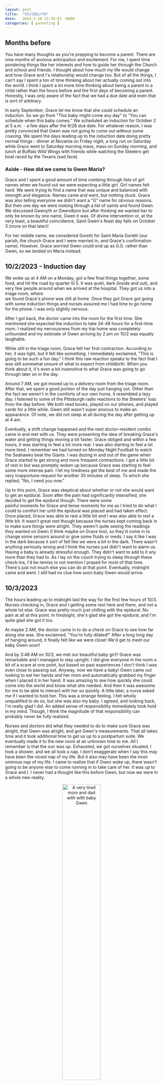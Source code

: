 ```yaml
---
layout: post
title:  "Childbirth"
date:   2024-2-28 12:30:02 -0600
categories: [ parenting ]
---
```


## Months before
You have many thoughts as you're prepping 
to become a parent. There are nine months
of anxious anticipation and excitement. 
For me, I spent time 
pondering things like her interests and how to guide her
through the Church and school and friends. 
I thought about how much my life would
change and how Grace and I's relationship
would change too. But of all the things,
I can't say I spent a ton of time thinking
about her actually coming out into the world.
I think I spent a lot more time thinking about
being a parent to a child rather than 
the hours before and the first days of
becoming a parent. Honestly, I was
only aware of the fact that we had a due 
date and even that is sort of arbitrary. 

In early September, Grace let me know that
she could schedule an induction. So we go 
from "This baby might come any day" to 
"You can schedule when this baby comes." 
We scheduled an induction for October 2 at 
5 a.m. - a few days
after the 9/28 due date.
For whatever reason, I was pretty convinced 
that Gwen was not going to come out without
some coaxing. We spent the days leading up to
the induction date doing pretty normal things - 
dinner at Novanta on Friday night, a long run
on Saturday while Grace went to Saturday
morning mass, mass on Sunday morning, and 
lunch at Buffalo Wild Wings with friends
while watching the Steelers get boat raced
by the Texans (sad face). 

### Aside - How did we come to Gwen Maria?
Grace and I spent a good amount of time combing
through lists of girl names when we found out we
were expecting a little girl. Girl names felt
hard. We were trying to find a name that was unique
and balanced with strength and elegance. 
Names came and went, but nothing stuck. 
Grace was also telling everyone we didn't want a 
"G" name for obvious reasons. But then one day
we were looking through a list of saints and 
found Gwen. We discussed Gwenyth or Gwendlynn
but after thinking we wanted her to only be 
known by one name, Gwen it was. Of divine 
intervention or, at the very least, a beautiful
coincidence, Saint Gwen's feast day falls
on October 3 (more on that later)!

For her middle name, we considered Goretti
for Saint Maria Goretti (our parish, the church
Grace and I were married in, and Grace's 
confirmation name). However, Grace worried Gwen could
end up as G.G. rather than Gwen, so we landed on Maria instead.

## 10/2/2023 - Induction day
We woke up at 4 AM on a Monday, got a 
few final things together, some food, and hit
the road by quarter til 5. It was quiet, dark
(inside and out), and very few people around
when we arrived at the hospital. They got us into a triage room, where  
we found Grace's phone was still at home. 
Once they got Grace got going with some 
induction things and nurses assured me I had
time to go home for the phone. I was only 
slightly nervous.

After I got back, the doctor came into the 
room for the first time. She mentioned she
expected the induction to take 24-48 hours for a first-time mom. I realized 
my nervousness from my trip home was
completely unfounded and my estimate of Gwen
arriving by 2 pm on 10/2 was equally laughable.

While still in the triage room, Grace felt 
her first contraction. According to her, it
was light, but it felt like
something. I immediately exclaimed, "This is
going to be such a fun day." I think this raw
reaction speaks to the fact that I 
was still somewhat unsure of what to expect from
childbirth. When you think about it,
it's even a bit insensitive to what Grace was
going to go through later on in the day. 

Around 7 AM, we got moved up to a delivery room
from the triage room. After that, we spent a 
good portion of the day just hanging out. Other
than the fact we weren't in the comforts of our
own home, it resembled a lazy day. I listened
to some of the Pittsburgh radio reactions to the
Steelers' loss from the day before. We both read
books, played on our phones, and played cards
for a little while. Gwen still wasn't super
anxious to make an appearance. Of note, we did
not sleep at all during the day after getting
up at 4 am.

Eventually, a shift change happened and the next
doctor-resident combo came in and met with us. They 
were presenting the idea of breaking Grace's 
water and getting things moving a bit faster. 
Grace obliged and within a few hours, it was
starting to feel a lot more real. I was also
starting to feel a lot more tired. I remember we had turned
on Monday Night Football to watch the Seahawks beat
 the Giants. I was dozing in and out of the 
game when Grace started to get strong and more 
frequent contractions. I got a little bit of rest
in but was promptly woken up because Grace was 
starting to feel some more intense pain. I let my tiredness get
the best of me and made the
very inopportune request for another 30 minutes
of sleep. To which she replied, "No, I need you now."

Up to this point, Grace
was skeptical about whether or not she would 
want to get an epidural. Soon after the pain had significantly
intensified, she decided to get the epidural though. There were some  
painful moments for Grace and tense moments for me as 
I tried to do what I could to comfort her until the epidural 
was placed and had taken effect. Once placed, Grace was able
to rest a little bit and I was also able to rest a 
little bit. It wasn't great rest though because
the nurses kept coming back in to make sure things
were alright. They weren't quite seeing the readings
they wanted on Gwen (I think maybe on Grace too), so 
they'd come in to change some sensors around or give some
fluids or meds. I say it like I was in the 
dark because it sort of felt like we were a bit in the
dark. There wasn't anything seriously wrong and I think 
the nurses just didn't want to alarm us. Having a baby is
already stressful enough. They didn't want to add to it
any more than they had to. As I lay on the couch trying
to sleep through these check-ins, I'd be remiss to not
mention I prayed for most of that time. There's just not
much else you can do at that point. Eventually, midnight
came and went. I still had no clue 
how soon baby Gwen would arrive. 

## 10/3/2023
The hours leading up to midnight laid the way
for the first few hours of 10/3. Nurses checking in,
Grace and I getting some rest here and there, and not a 
whole lot else. Grace was pretty much just chilling with
the epidural. No pain at all at this point. In hindsight,
she's glad she got the epidural, and I'm quite glad
she got it too. 

At maybe 2 AM, the doctor came in to do a
check on Grace to see how far along she was. She exclaimed,
"You're fully dilated!" After a long long day of hanging
around, it finally felt like we were close! We'd 
get to meet our baby Gwen soon!

And by 3:48 AM on 10/3, we met our beautiful baby girl!! 
Grace was remarkable and I managed to stay upright. I did
give everyone in the room a bit of a scare at one point,
but based on past experiences I don't think I was even
close to passing out. Anyway, now we have a baby! Gwen came
out looking to eat her hands and her mom and automatically grabbed
my finger when I placed it in her hand. It was
amazing to see how quickly she could come into the world and
know what she needed. And then it was awesome for me to be able 
to interact with her so quickly. A little later, a nurse asked
me if I wanted to hold her. This was a strange feeling. 
I felt wholly unqualified to do so, but she was also my baby. 
I agreed, and looking back, I'm really glad I did. An added
sense of responsibility immediately took hold in my mind. Though,
I think the magnitude of that responsibility can probably never
be fully realized.

Nurses and doctors did what they needed to do to make sure
Grace was alright, that Gwen was alright, and got Gwen's
measurements. That all takes time and it took additional time
to get us up to a postpartum suite. We eventually made
it to the new room at an unknown time to me. All I remember is
that the sun was up. Exhausted, we got ourselves
situated, I took a shower, and we all took a nap. I don't 
exaggerate when I say this may have been the nicest nap of my life. 
But it also may have been the most ominous nap of my life. 
I came to realize that if Gwen woke up, there wasn't going to be
anyone else to come running in to take care of her. It was up
to Grace and I. I never had a thought like this before Gwen, but now we 
were in a whole new reality. 

<p align="center"><img src="/assets/images/gwenBirthday2023.jpg" alt="A very tired mom and dad with with baby Gwen" height="auto" width="50%"></p>

## Postpartum & coming home
After we got to the postpartum suite, most of the
rest of the time at the hospital was spent 
trying to figure out how to get some
sleep between doctors/nurses coming to check in, Gwen's needs,
and us eating. 

I will never forget the first night (night of October 3).
We were still very tired after the marathon that was
getting through delivery and only getting a few small naps in during the 
day. To our surprise, Gwen started cluster feeding that night.
From the classes we took on infant care, we understood cluster feeding
as after 24+ hours of life, your baby
will start to eat every hour for another 24 hours. What
we didn't realize was twofold: 1) They can start this behavior
before 24 hours of life. It's not like they have a 24-hour clock
that says "NOW." And 2) This cluster-feeding behavior lasts 
much longer than 24 hours. This constant feeding almost put
both of us over the edge. Grace obviously had to be up to feed
Gwen each time. But I also had to be up to change her 
and get her back to sleep because Grace was still
recovering from labor and the effects of the epidural. Without fail, 
every single time Gwen ate, she immediately pooped. I learned very 
quickly about changing diapers and trying to swaddle her back
up. With the meconium in each poop, it wasn't an easy "wipe once
and done" deal. Each diaper routinely needed a thorough wiping
to get the stickiness off too. And then there was figuring out 
a reliable swaddle that would contain Gwen's arms and hands. 

Put frankly, it was really hard to keep up with, not get poop 
everywhere and execute on a double swaddle such that she didn't end 
up out of (and inevitably awake) in 10 minutes. Our nurses
were gracious enough to help when they were in the room, but 
it was largely up to Grace and me. In these situations, 
I felt a lot of fear. I assume it was partially driven by my
being tired, but it kept passing through my head that this would
never end and I would never sleep again. Dramatic - I know. But 
it was really hard to grapple with. I'll go so far as saying
I probably would just give up on
anything else in the world that was this hard if I was this 
tired. But you simply can't. 

By Thursday morning (after arriving at 5 AM Monday), we were
cleared to head home. This was exciting and  
terrifying at the same time. I was certainly looking forward
to sleeping in my bed and having time with just us and 
Gwen. On the other hand, there are so many 
things that could go "wrong" with a little one. In the 
hospital, it was immensely reassuring to know all you needed to do
was pull a cord and all of the nurses would be in to help
immediately. At home, it was going to be up to Grace and me
to keep a close eye on baby Gwen for any signs of her not
doing well. Again, this is one of those parenting realities
that - in my opinion - doesn't quite dawn on you until 
you're presented with it.

We got Gwen into her car seat with a minor freak out, to which
our nurse taught us the trick of swinging the seat (with her 
fastened in of course). She fell right asleep and stayed asleep
for the entire ride home. 

<p align="center"><img src="/assets/images/gwenLeavingHospitalOct2023.jpg" alt="Heading home!" height="auto" width="50%"></p>

And we all lived happily ever after. ;)
